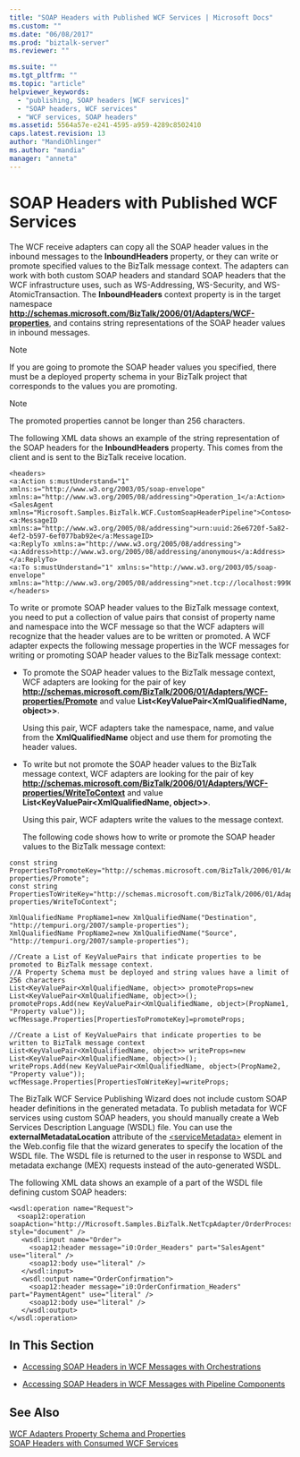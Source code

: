 ```yaml
---
title: "SOAP Headers with Published WCF Services | Microsoft Docs"
ms.custom: ""
ms.date: "06/08/2017"
ms.prod: "biztalk-server"
ms.reviewer: ""

ms.suite: ""
ms.tgt_pltfrm: ""
ms.topic: "article"
helpviewer_keywords: 
  - "publishing, SOAP headers [WCF services]"
  - "SOAP headers, WCF services"
  - "WCF services, SOAP headers"
ms.assetid: 5564a57e-e241-4595-a959-4289c8502410
caps.latest.revision: 13
author: "MandiOhlinger"
ms.author: "mandia"
manager: "anneta"
---
```

# SOAP Headers with Published WCF Services
The WCF receive adapters can copy all the SOAP header values in the inbound messages to the **InboundHeaders** property, or they can write or promote specified values to the BizTalk message context. The adapters can work with both custom SOAP headers and standard SOAP headers that the WCF infrastructure uses, such as WS-Addressing, WS-Security, and WS-AtomicTransaction. The **InboundHeaders** context property is in the target namespace **http://schemas.microsoft.com/BizTalk/2006/01/Adapters/WCF-properties**, and contains string representations of the SOAP header values in inbound messages.  
  
> [!NOTE]
>  If you are going to promote the SOAP header values you specified, there must be a deployed property schema in your BizTalk project that corresponds to the values you are promoting.  
  
> [!NOTE]
>  The promoted properties cannot be longer than 256 characters.  
  
 The following XML data shows an example of the string representation of the SOAP headers for the **InboundHeaders** property. This comes from the client and is sent to the BizTalk receive location.  
  
```  
<headers>  
<a:Action s:mustUnderstand="1" xmlns:s="http://www.w3.org/2003/05/soap-envelope" xmlns:a="http://www.w3.org/2005/08/addressing">Operation_1</a:Action>  
<SalesAgent xmlns="Microsoft.Samples.BizTalk.WCF.CustomSoapHeaderPipeline">Contoso</SalesAgent>  
<a:MessageID xmlns:a="http://www.w3.org/2005/08/addressing">urn:uuid:26e6720f-5a82-4ef2-b597-6ef077bab92e</a:MessageID>  
<a:ReplyTo xmlns:a="http://www.w3.org/2005/08/addressing"><a:Address>http://www.w3.org/2005/08/addressing/anonymous</a:Address></a:ReplyTo>  
<a:To s:mustUnderstand="1" xmlns:s="http://www.w3.org/2003/05/soap-envelope" xmlns:a="http://www.w3.org/2005/08/addressing">net.tcp://localhost:9990/NetTcpOrderProcess</a:To>  
</headers>  
```  
  
 To write or promote SOAP header values to the BizTalk message context, you need to put a collection of value pairs that consist of property name and namespace into the WCF message so that the WCF adapters will recognize that the header values are to be written or promoted. A WCF adapter expects the following message properties in the WCF messages for writing or promoting SOAP header values to the BizTalk message context:  
  
- To promote the SOAP header values to the BizTalk message context, WCF adapters are looking for the pair of key **http://schemas.microsoft.com/BizTalk/2006/01/Adapters/WCF-properties/Promote** and value **List\<KeyValuePair\<XmlQualifiedName, object\>\>**.  
  
   Using this pair, WCF adapters take the namespace, name, and value from the **XmlQualifiedName** object and use them for promoting the header values.  
  
- To write but not promote the SOAP header values to the BizTalk message context, WCF adapters are looking for the pair of key **http://schemas.microsoft.com/BizTalk/2006/01/Adapters/WCF-properties/WriteToContext** and value **List\<KeyValuePair\<XmlQualifiedName, object\>\>**.  
  
   Using this pair, WCF adapters write the values to the message context.  
  
  The following code shows how to write or promote the SOAP header values to the BizTalk message context:  
  
```  
const string PropertiesToPromoteKey="http://schemas.microsoft.com/BizTalk/2006/01/Adapters/WCF-properties/Promote";  
const string PropertiesToWriteKey="http://schemas.microsoft.com/BizTalk/2006/01/Adapters/WCF-properties/WriteToContext";  
  
XmlQualifiedName PropName1=new XmlQualifiedName("Destination", "http://tempuri.org/2007/sample-properties");  
XmlQualifiedName PropName2=new XmlQualifiedName("Source", "http://tempuri.org/2007/sample-properties");  
  
//Create a List of KeyValuePairs that indicate properties to be promoted to BizTalk message context.   
//A Property Schema must be deployed and string values have a limit of 256 characters  
List<KeyValuePair<XmlQualifiedName, object>> promoteProps=new List<KeyValuePair<XmlQualifiedName, object>>();  
promoteProps.Add(new KeyValuePair<XmlQualifiedName, object>(PropName1, "Property value"));  
wcfMessage.Properties[PropertiesToPromoteKey]=promoteProps;  
  
//Create a List of KeyValuePairs that indicate properties to be written to BizTalk message context  
List<KeyValuePair<XmlQualifiedName, object>> writeProps=new List<KeyValuePair<XmlQualifiedName, object>>();  
writeProps.Add(new KeyValuePair<XmlQualifiedName, object>(PropName2, "Property value"));  
wcfMessage.Properties[PropertiesToWriteKey]=writeProps;  
```  
  
 The BizTalk WCF Service Publishing Wizard does not include custom SOAP header definitions in the generated metadata. To publish metadata for WCF services using custom SOAP headers, you should manually create a Web Services Description Language (WSDL) file. You can use the **externalMetadataLocation** attribute of the [\<serviceMetadata\>](http://go.microsoft.com/fwlink/?LinkId=89121) element in the Web.config file that the wizard generates to specify the location of the WSDL file. The WSDL file is returned to the user in response to WSDL and metadata exchange (MEX) requests instead of the auto-generated WSDL.  
  
 The following XML data shows an example of a part of the WSDL file defining custom SOAP headers:  
  
```  
<wsdl:operation name="Request">  
  <soap12:operation soapAction="http://Microsoft.Samples.BizTalk.NetTcpAdapter/OrderProcess/IOrderProcess/Request" style="document" />   
   <wsdl:input name="Order">  
     <soap12:header message="i0:Order_Headers" part="SalesAgent" use="literal" />   
     <soap12:body use="literal" />   
   </wsdl:input>  
   <wsdl:output name="OrderConfirmation">  
     <soap12:header message="i0:OrderConfirmation_Headers" part="PaymentAgent" use="literal" />   
     <soap12:body use="literal" />   
   </wsdl:output>  
</wsdl:operation>  
```  
  
## In This Section  
  
-   [Accessing SOAP Headers in WCF Messages with Orchestrations](../core/accessing-soap-headers-in-wcf-messages-with-orchestrations.md)  
  
-   [Accessing SOAP Headers in WCF Messages with Pipeline Components](../core/accessing-soap-headers-in-wcf-messages-with-pipeline-components.md)  
  
## See Also  
 [WCF Adapters Property Schema and Properties](../core/wcf-adapters-property-schema-and-properties.md)   
 [SOAP Headers with Consumed WCF Services](../core/soap-headers-with-consumed-wcf-services.md)